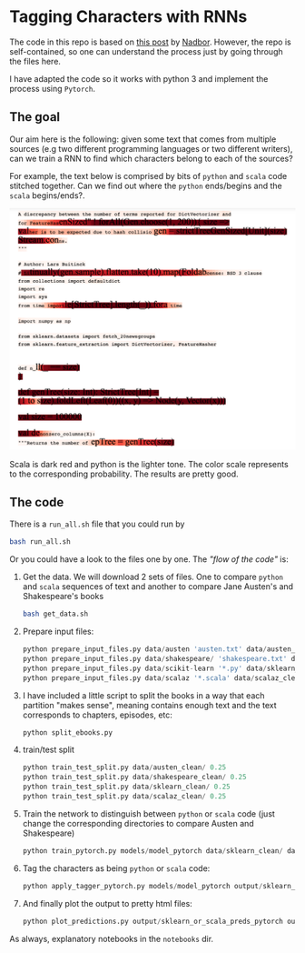 # Tagging Characters with RNNs

The code in this repo is based on [this post](http://nadbordrozd.github.io/blog/2017/06/03/python-or-scala/) by [Nadbor](http://nadbordrozd.github.io/). However, the repo is self-contained, so one can understand the process just by going through the files here.

I have adapted the code so it works with python 3 and implement the process using `Pytorch`.

## The goal

Our aim here is the following: given some text that comes from multiple sources (e.g two different programming languages or two different writers), can we train a RNN to find which characters belong to each of the sources?

For example, the text below is comprised by bits of `python` and `scala` code stitched together. Can we find out where the `python` ends/begins and the `scala` begins/ends?.

<p align="center">
  <img width="700" src="figures/scala_vs_python.png">
</p>

Scala is dark red and python is the lighter tone. The color scale represents to the corresponding probability. The results are pretty good.

## The code


There is a `run_all.sh` file that you could run by

```bash
bash run_all.sh
```

Or you could have a look to the files one by one. The *"flow of the code"* is:


1. Get the data. We will download 2 sets of files. One to compare `python` and `scala` sequences of text and another to compare Jane Austen's and Shakespeare's  books

	```bash
	bash get_data.sh
	```

2. Prepare input files:

	```python
	python prepare_input_files.py data/austen 'austen.txt' data/austen_clean
	python prepare_input_files.py data/shakespeare/ 'shakespeare.txt' data/shakespeare_clean
	python prepare_input_files.py data/scikit-learn '*.py' data/sklearn_clean
	python prepare_input_files.py data/scalaz '*.scala' data/scalaz_clean
	```

3. I have included a little script to split the books in a way that each partition "makes sense", meaning contains enough text and the text corresponds to chapters, episodes, etc:

	```python
	python split_ebooks.py
	```

4. train/test split

	```python
	python train_test_split.py data/austen_clean/ 0.25
	python train_test_split.py data/shakespeare_clean/ 0.25
	python train_test_split.py data/sklearn_clean/ 0.25
	python train_test_split.py data/scalaz_clean/ 0.25
	```

5. Train the network to distinguish between `python` or `scala` code (just change the corresponding directories to compare Austen and Shakespeare)

	```python
	python train_pytorch.py models/model_pytorch data/sklearn_clean/ data/scalaz_clean --bidirectional
	```

6. Tag the characters as being `python` or `scala` code:

	```python
	python apply_tagger_pytorch.py models/model_pytorch output/sklearn_or_scala_preds_pytorch data/sklearn_clean/ data/scalaz_clean
	```

7. And finally plot the output to pretty html files:

	```python
	python plot_predictions.py output/sklearn_or_scala_preds_pytorch output/sklearn_or_scala_preds_pytorch_html
	```

As always, explanatory notebooks in the `notebooks` dir.
